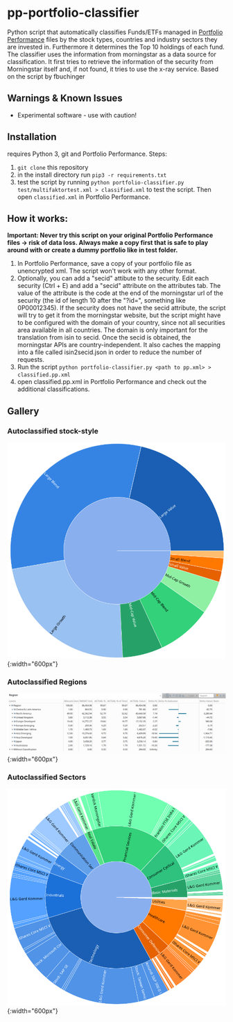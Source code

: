 # pp-portfolio-classifier


Python script that automatically classifies Funds/ETFs managed in [Portfolio Performance](https://www.portfolio-performance.info/) files by the stock types, countries and industry sectors they are invested in. Furthermore it determines the Top 10 holdings of each fund. The classifier uses the information from morningstar as a data source for classification. It first tries to retrieve the information of the security from Morningstar itself and, if not found, it tries to use the x-ray service.
Based on the script by fbuchinger

## Warnings & Known Issues
- Experimental software - use with caution!  

## Installation
requires Python 3, git and Portfolio Performance.
Steps:
1. `git clone` this repository
2. in the install directory run `pip3 -r requirements.txt`
3. test the script by running `python portfolio-classifier.py test/multifaktortest.xml > classified.xml` to test the script. Then open `classified.xml` in Portfolio Performance.

## How it works:

**Important: Never try this script on your original Portfolio Performance files -> risk of data loss. Always make a copy first that is safe to play around with or create a dummy portfolio like in test folder.**

1. In Portfolio Performance, save a copy of your portfolio file as unencrypted xml. The script won't work with any other format.
1. Optionally, you can add a "secid" attibute to the security. Edit each security (Ctrl + E) and add a "secid" attribute on the attributes tab. The value of the attribute is the code at the end of the morningstar url of the security (the id of length 10 after the  "?id=", something like 0P00012345). If the security does not have the secid attribute, the script will try to get it from the morningstar website, but the script might have to be configured with the domain of your country, since not all securities area available in all countries. The domain is only important for the translation from isin to secid. Once the secid is obtained, the morningstar APIs are country-independent. It also caches the mapping into a file called isin2secid.json in order to reduce the number of requests.
3. Run the script `python portfolio-classifier.py <path to pp.xml> > classified.pp.xml` 
4. open classified.pp.xml in Portfolio Performance and check out the additional classifications.


## Gallery

### Autoclassified stock-style
![Autoclassified Security types](docs/img/autoclassified-stock-style.png){:width="600px"}


### Autoclassified Regions
![Autoclassified Regions](docs/img/autoclassified-regions.png){:width="600px"}


### Autoclassified Sectors
![Autoclassified Sectors](docs/img/autoclassified-sectors.png){:width="600px"}
